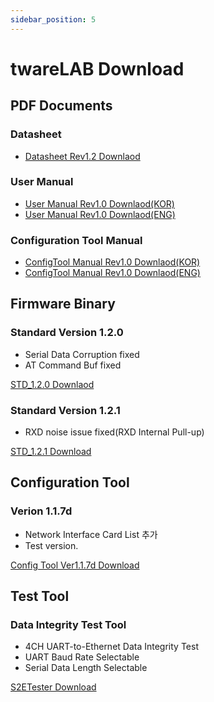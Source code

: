 ```yaml
---
sidebar_position: 5
---
```

# twareLAB Download

## PDF Documents
### Datasheet
- [Datasheet Rev1.2 Downlaod](./download_folder/TW100xx%20Datasheet-Rev1.2.pdf)

### User Manual
- [User Manual Rev1.0 Downlaod(KOR)](./download_folder/TW100xx%20User%20Manual-Rev1.0.pdf)
- [User Manual Rev1.0 Downlaod(ENG)](./download_folder/TW100xx%20User%20Manual_Rev1.0.eng.pdf)

### Configuration Tool Manual
- [ConfigTool Manual Rev1.0 Downlaod(KOR)](./download_folder/TW100xx_Configuraion_Tool_Manual-Rev1.0.pdf)
- [ConfigTool Manual Rev1.0 Downlaod(ENG)](./download_folder/TW100xx_Configuraion_Tool_Manual-Rev1.0.eng.pdf)

## Firmware Binary
### Standard Version 1.2.0
- Serial Data Corruption fixed
- AT Command Buf fixed

[STD_1.2.0 Downlaod](./download_folder/TW100_STD_1.2.0_ConfigTool_676f3e63.zip)

### Standard Version 1.2.1
- RXD noise issue fixed(RXD Internal Pull-up)

[STD_1.2.1 Download](./download_folder/TW100_STD_1.2.1_ConfigTool_dcbbabfd.zip)

## Configuration Tool
### Verion 1.1.7d
- Network Interface Card List 추가
- Test version. 

[Config Tool Ver1.1.7d Download](./download_folder/twarelab_config_1.1.7d.zip)

## Test Tool
### Data Integrity Test Tool
- 4CH UART-to-Ethernet Data Integrity Test
- UART Baud Rate Selectable
- Serial Data Length Selectable

[S2ETester Download](./download_folder/twareLAB_S2E_Tester.zip)